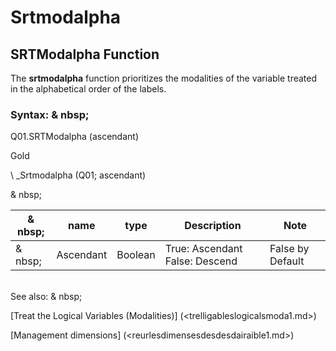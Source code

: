 # Srtmodalpha

## SRTModalpha Function

The **srtmodalpha** function prioritizes the modalities of the variable treated in the alphabetical order of the labels.

### Syntax: & nbsp;

Q01.SRTModalpha (ascendant)

Gold

\ _Srtmodalpha (Q01; ascendant)

& nbsp;

| & nbsp; | **name** | **type** | **Description** | **Note** |
| --- | --- | --- | --- | --- |
| & nbsp; | Ascendant | Boolean | True: Ascendant False: Descend | False by Default |

\
See also: & nbsp;

[Treat the Logical Variables (Modalities)] (<trelligableslogicalsmoda1.md>)

[Management dimensions] (<reurlesdimensesdesdesdairaible1.md>)